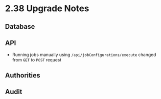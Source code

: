 # 2.38 Upgrade Notes

## Database

## API

- Running jobs manually using `/api/jobConfigurations/execute` changed from 
  `GET` to `POST` request

## Authorities


## Audit

